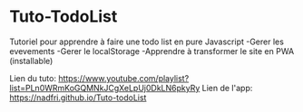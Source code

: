 # Tuto-TodoList
Tutoriel pour apprendre à faire une todo list en pure Javascript
-Gerer les evevements
-Gerer le localStorage
-Apprendre à transformer le site en PWA (installable)

Lien du tuto: https://www.youtube.com/playlist?list=PLn0WRmKoGQMNkJCgXeLpUj0DkLN6pkyRy
Lien de l'app: https://nadfri.github.io/Tuto-todoList
